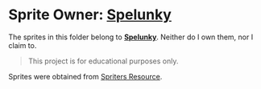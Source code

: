 # Sprite Owner: [Spelunky](https://spelunkyworld.com/)

The sprites in this folder belong to [**Spelunky**](https://spelunkyworld.com/). Neither do I own them, nor I claim to.

> This project is for educational purposes only.

Sprites were obtained from [Spriters Resource](https://www.spriters-resource.com/pc_computer/spelunky/).
